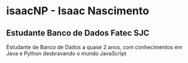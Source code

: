 # isaacNP - Isaac Nascimento

## Estudante Banco de Dados Fatec SJC

Estudante de Banco de Dados a quase 2 anos, com conhecimentos em Java e Python desbravando o mundo JavaScript
